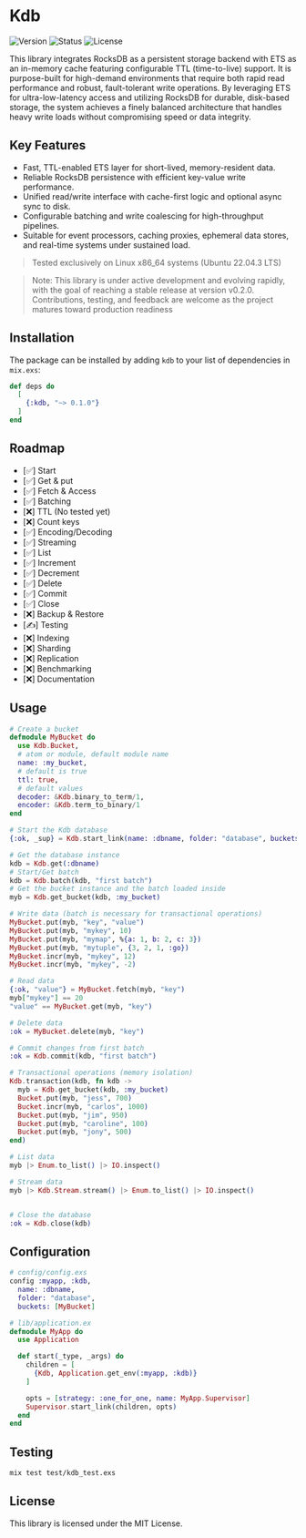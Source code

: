 # Kdb
![Version](https://img.shields.io/badge/version-0.1.0-blue.svg)
![Status](https://img.shields.io/badge/status-non--stable-red.svg)
![License](https://img.shields.io/badge/license-MIT-blue.svg)

This library integrates RocksDB as a persistent storage backend with ETS as an in-memory cache featuring configurable TTL (time-to-live) support. It is purpose-built for high-demand environments that require both rapid read performance and robust, fault-tolerant write operations.
By leveraging ETS for ultra-low-latency access and utilizing RocksDB for durable, disk-based storage, the system achieves a finely balanced architecture that handles heavy write loads without compromising speed or data integrity.

## Key Features
- Fast, TTL-enabled ETS layer for short-lived, memory-resident data.
- Reliable RocksDB persistence with efficient key-value write performance.
- Unified read/write interface with cache-first logic and optional async sync to disk.
- Configurable batching and write coalescing for high-throughput pipelines.
- Suitable for event processors, caching proxies, ephemeral data stores, and real-time systems under sustained load.

>Tested exclusively on Linux x86_64 systems (Ubuntu 22.04.3 LTS)

>Note: This library is under active development and evolving rapidly, with the goal of reaching a stable release at version v0.2.0. Contributions, testing, and feedback are welcome as the project matures toward production readiness


## Installation

The package can be installed by adding `kdb` to your list of dependencies in `mix.exs`:

```elixir
def deps do
  [
    {:kdb, "~> 0.1.0"}
  ]
end
```

## Roadmap
- [✅] Start
- [✅] Get & put
- [✅] Fetch & Access
- [✅] Batching
- [❌] TTL (No tested yet)
- [❌] Count keys
- [✅] Encoding/Decoding
- [✅] Streaming
- [✅] List
- [✅] Increment
- [✅] Decrement
- [✅] Delete
- [✅] Commit
- [✅] Close
- [❌] Backup & Restore
- [✍️] Testing
- [❌] Indexing
- [❌] Sharding
- [❌] Replication
- [❌] Benchmarking
- [❌] Documentation

## Usage
```elixir
# Create a bucket
defmodule MyBucket do
  use Kdb.Bucket, 
  # atom or module, default module name
  name: :my_bucket,
  # default is true
  ttl: true,
  # default values
  decoder: &Kdb.binary_to_term/1,
  encoder: &Kdb.term_to_binary/1
end

# Start the Kdb database
{:ok, _sup} = Kdb.start_link(name: :dbname, folder: "database", buckets: [MyBucket])

# Get the database instance
kdb = Kdb.get(:dbname)
# Start/Get batch
kdb = Kdb.batch(kdb, "first batch")
# Get the bucket instance and the batch loaded inside
myb = Kdb.get_bucket(kdb, :my_bucket)

# Write data (batch is necessary for transactional operations)
MyBucket.put(myb, "key", "value")
MyBucket.put(myb, "mykey", 10)
MyBucket.put(myb, "mymap", %{a: 1, b: 2, c: 3})
MyBucket.put(myb, "mytuple", {3, 2, 1, :go})
MyBucket.incr(myb, "mykey", 12)
MyBucket.incr(myb, "mykey", -2)

# Read data
{:ok, "value"} = MyBucket.fetch(myb, "key")
myb["mykey"] == 20
"value" == MyBucket.get(myb, "key")

# Delete data
:ok = MyBucket.delete(myb, "key")

# Commit changes from first batch
:ok = Kdb.commit(kdb, "first batch")

# Transactional operations (memory isolation)
Kdb.transaction(kdb, fn kdb ->
  myb = Kdb.get_bucket(kdb, :my_bucket)
  Bucket.put(myb, "jess", 700)
  Bucket.incr(myb, "carlos", 1000)
  Bucket.put(myb, "jim", 950)
  Bucket.put(myb, "caroline", 100)
  Bucket.put(myb, "jony", 500)
end)

# List data
myb |> Enum.to_list() |> IO.inspect()

# Stream data
myb |> Kdb.Stream.stream() |> Enum.to_list() |> IO.inspect()


# Close the database
:ok = Kdb.close(kdb)
```

## Configuration
```elixir
# config/config.exs
config :myapp, :kdb,
  name: :dbname,
  folder: "database",
  buckets: [MyBucket]
```

```elixir
# lib/application.ex
defmodule MyApp do
  use Application

  def start(_type, _args) do
    children = [
      {Kdb, Application.get_env(:myapp, :kdb)}
    ]

    opts = [strategy: :one_for_one, name: MyApp.Supervisor]
    Supervisor.start_link(children, opts)
  end
end
```

## Testing
```bash
mix test test/kdb_test.exs
```

## License
This library is licensed under the MIT License.

